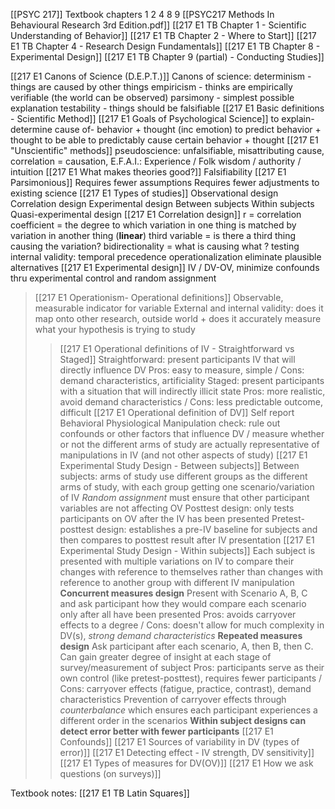 [[PSYC 217]]
Textbook chapters
1 2 4 8 9
[[PSYC217 Methods In Behavioural Research 3rd Edition.pdf]]
[[217 E1 TB Chapter 1 - Scientific Understanding of Behavior]]
[[217 E1 TB Chapter 2 - Where to Start]]
[[217 E1 TB Chapter 4 - Research Design Fundamentals]]
[[217 E1 TB Chapter 8 - Experimental Design]]
[[217 E1 TB Chapter 9 (partial) - Conducting Studies]]

[[217 E1 Canons of Science (D.E.P.T.)]]
	Canons of science: 
	determinism - things are caused by other things
	empiricism - thinks are empirically verifiable (the world can be observed)
	parsimony - simplest possible explanation
	testability  - things should be falsifiable
[[217 E1 Basic definitions - Scientific Method]]
[[217 E1 Goals of Psychological Science]]
	to explain-determine cause of- behavior + thought (inc emotion)
	to predict behavior + thought 
	to be able to predictably cause certain behavior + thought
[[217 E1 "Unscientific" methods]]
	pseudoscience: unfalsifiable, misattributing cause, correlation = causation, 
	E.F.A.I.: Experience / Folk wisdom / authority / intuition
[[217 E1 What makes theories good?]]
	Falsifiability
[[217 E1 Parsimonious]]
	Requires fewer assumptions 
	Requires fewer adjustments to existing science
[[217 E1 Types of studies]]
	Observational design
	Correlation design
	Experimental design
		Between subjects 
		Within subjects
	Quasi-experimental design
[[217 E1 Correlation design]]
	r = correlation coefficient = the degree to which variation in one thing is matched by variation in another thing (**linear**)
	third variable = is there a third thing causing the variation?
	bidirectionality = what is causing what ?
	testing internal validity: 
		temporal precedence
		operationalization
		eliminate plausible alternatives
[[217 E1 Experimental design]]
	IV / DV-OV, minimize confounds thru experimental control and random assignment 
> [[217 E1 Operationism- Operational definitions]]
> 	Observable, measurable indicator for variable
> 	External and internal validity: does it map onto other research, outside world + does it accurately measure what your hypothesis is trying to study
> > [[217 E1 Operational definitions of IV - Straightforward vs Staged]]
> > 	Straightforward: present participants IV that will directly influence DV
> > 		Pros: easy to measure, simple / Cons: demand characteristics, artificiality
> > 	Staged: present participants with a situation that will indirectly illicit state
> > 		Pros: more realistic, avoid demand characteristics / Cons: less predictable outcome, difficult
> > [[217 E1 Operational definition of DV]]
> > 	Self report
> > 	Behavioral
> > 	Physiological
> > 	Manipulation check: rule out confounds or other factors that influence DV / measure whether or not the different arms of study are actually representative of manipulations in IV (and not other aspects of study)
> [[217 E1 Experimental Study Design -  Between subjects]]
> 	Between subjects: arms of study use different groups as the different arms of study, with each group getting one scenario/variation of IV
> 	*Random assignment* must ensure that other participant variables are not affecting OV
> 	Posttest design: only tests participants on OV after the IV has been presented 
> 	Pretest-posttest design: establishes a pre-IV baseline for subjects and then compares to posttest result after IV presentation 
> [[217 E1 Experimental Study Design - Within subjects]]
> 	Each subject is presented with multiple variations on IV to compare their changes with reference to themselves rather than changes with reference to another group with different IV manipulation
> 	**Concurrent measures design** 
> 		Present with Scenario A, B, C and ask participant how they would compare each scenario only after all have been presented 
> 		Pros: avoids carryover effects to a degree / Cons: doesn't allow for much complexity in DV(s), *strong demand characteristics*
> 	**Repeated measures design**
> 		Ask participant after each scenario, A, then B, then C. Can gain greater degree of insight at each stage of survey/measurement of subject
> 		Pros: participants serve as their own control (like pretest-posttest), requires fewer participants / Cons: carryover effects (fatigue, practice, contrast), demand characteristics
> 			Prevention of carryover effects through *counterbalance* which ensures each participant experiences a different order in the scenarios 
> 		**Within subject designs can detect error better with fewer participants**
> [[217 E1 Confounds]]
> > [[217 E1 Sources of variability in DV (types of error)]]
> [[217 E1 Detecting effect - IV strength, DV sensitivity]]
> [[217 E1 Types of measures for DV(OV)]]
> > [[217 E1 How we ask questions (on surveys)]]



Textbook notes: 
[[217 E1 TB Latin Squares]]